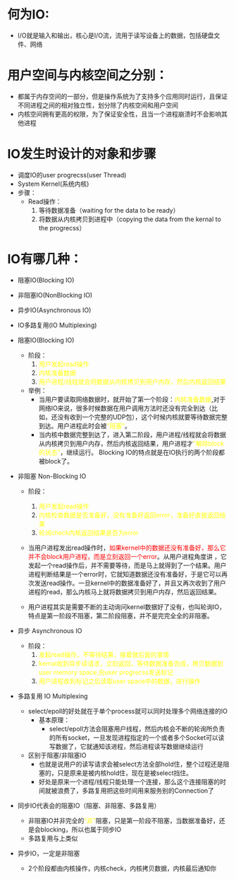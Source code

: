 # 何为IO:
* I/O就是输入和输出，核心是I/O流，流用于读写设备上的数据，包括硬盘文件、网络
	
# 用户空间与内核空间之分别：
* 都属于内存空间的一部分，但是操作系统为了支持多个应用同时运行，且保证不同进程之间的相对独立性，划分除了内核空间和用户空间
* 内核空间拥有更高的权限，为了保证安全性，且当一个进程崩溃时不会影响其他进程
	
# IO发生时设计的对象和步骤
* 调度IO的user progrecss(user Thread)
* System Kernel(系统内核)
* 步骤：
	* Read操作：
		1. 等待数据准备（waiting for the data to be ready）
		2. 将数据从内核拷贝到进程中（copying the data from the kernal to the progrecss）
			
# IO有哪几种：
* 阻塞IO(Blocking IO)
* 非阻塞IO(NonBlocking IO)
* 异步IO(Asynchronous IO)
* IO多路复用(IO Multiplexing)
	
	
* 阻塞IO(Blocking IO)
	* 阶段：
		1. <font color=yellow>用户发起read操作</font>
		2. <font color=yellow>内核准备数据</font>
		3. <font color=yellow>用户进程/线程就会将数据从内核拷贝到用户内存，然后内核返回结果</font>
	* 举例：
		* 当用户要读取网络数据时，就开始了第一个阶段：<font color=yellow>内核准备数据</font>,对于网络IO来说，很多时候数据在用户调用方法时还没有完全到达（比如，还没有收到一个完整的UDP包），这个时候内核就要等待数据完整到达。用户进程此时会被<font color=yellow>"阻塞"</font>。
		* 当内核中数据完整到达了，进入第二阶段，用户进程/线程就会将数据从内核拷贝到用户内存，然后内核返回结果，用户进程才<font color=yellow>"解除block的状态"</font>，继续运行。
	Blocking IO的特点就是在IO执行的两个阶段都被block了。
	
* 非阻塞 Non-Blocking IO
	* 阶段：
		1. <font color=yellow>用户发起read操作</font>
		2. <font color=yellow>内核检查数据是否准备好，没有准备好返回error，准备好直接返回结果</font>
		3. <font color=yellow>轮询check内核返回结果是否为error</font>
	
	* 当用户进程发出read操作时，<font color=red>如果kernel中的数据还没有准备好，那么它并不会block用户进程，而是立刻返回一个error</font>。从用户进程角度讲 ，它发起一个read操作后，并不需要等待，而是马上就得到了一个结果。用户进程判断结果是一个error时，它就知道数据还没有准备好，于是它可以再次发送read操作。一旦kernel中的数据准备好了，并且又再次收到了用户进程的read，那么内核马上就将数据拷贝到用户内存，然后返回结果。
	* 用户进程其实是需要不断的主动询问kernel数据好了没有，也叫轮询IO，特点是第一阶段不阻塞，第二阶段阻塞，并不是完完全全的非阻塞。

* 异步 Asynchronous IO
	* 阶段：
		1. <font color=yellow>发起read操作，不等待结果，接着做后面的事情</font>
		2. <font color=yellow>kernal收到异步读请求，立刻返回，等待数据准备完成，拷贝数据到user memory space,向user progrecss发送标记</font>
		3. <font color=yellow>用户进程收到标记之后读取user space中的数据，进行操作</font>

* 多路复用 IO Multiplexing
	* select/epoll的好处就在于单个process就可以同时处理多个网络连接的IO
		* 基本原理：
			* select/epoll方法会阻塞用户线程，然后内核会不断的轮询所负责的所有socket，一旦发现进程指定的一个或者多个Socket可以读写数据了，它就通知该进程，然后进程读写数据继续运行
	* 区别于阻塞/非阻塞IO
		* 也就是说用户的读写请求会被select方法全部hold住，整个过程还是阻塞的，只是原来是被内核hold住，现在是被select挡住。
		* 好处是原来一个进程/线程只能处理一个连接，那么这个连接阻塞的时间就被浪费了，多路复用把这些时间用来服务别的Connection了

* 同步IO代表会的阻塞IO（阻塞、非阻塞、多路复用）
	* 非阻塞IO并非完全的<font color=yellow>“非”</font>阻塞，只是第一阶段不阻塞，当数据准备好，还是会blocking，所以也属于同步IO
	* 多路复用与上类似
* 异步IO，一定是非阻塞
	* 2个阶段都由内核操作，内核check，内核拷贝数据，内核最后通知你